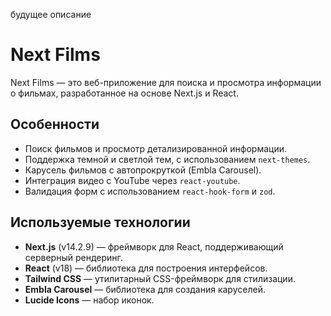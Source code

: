 будущее описание
# Next Films

Next Films — это веб-приложение для поиска и просмотра информации о фильмах, разработанное на основе Next.js и React.

## Особенности
- Поиск фильмов и просмотр детализированной информации.
- Поддержка темной и светлой тем, с использованием `next-themes`.
- Карусель фильмов с автопрокруткой (Embla Carousel).
- Интеграция видео с YouTube через `react-youtube`.
- Валидация форм с использованием `react-hook-form` и `zod`.

## Используемые технологии
- **Next.js** (v14.2.9) — фреймворк для React, поддерживающий серверный рендеринг.
- **React** (v18) — библиотека для построения интерфейсов.
- **Tailwind CSS** — утилитарный CSS-фреймворк для стилизации.
- **Embla Carousel** — библиотека для создания каруселей.
- **Lucide Icons** — набор иконок.

